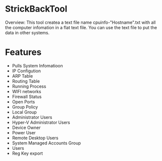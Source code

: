 # StrickBackTool

Overview: This tool createa a text file name cpuinfo-"Hostname".txt with all the computer infomation in a flat text file. You can use the text file to put the data in other systems.

# Features 

- Pulls System Infomatioon 
- IP Configution 
- ARP Table 
- Routing Table 
- Running Process 
- WIFI networks 
- Firewall Status
- Open Ports 
- Group Policy 
- Local Group
- Administrator Users 
- Hyper-V Administrator Users
- Device Owner 
- Power User 
- Remote Desktop Users
- System Managed Accounts Group
- Users 
- Reg Key export 
